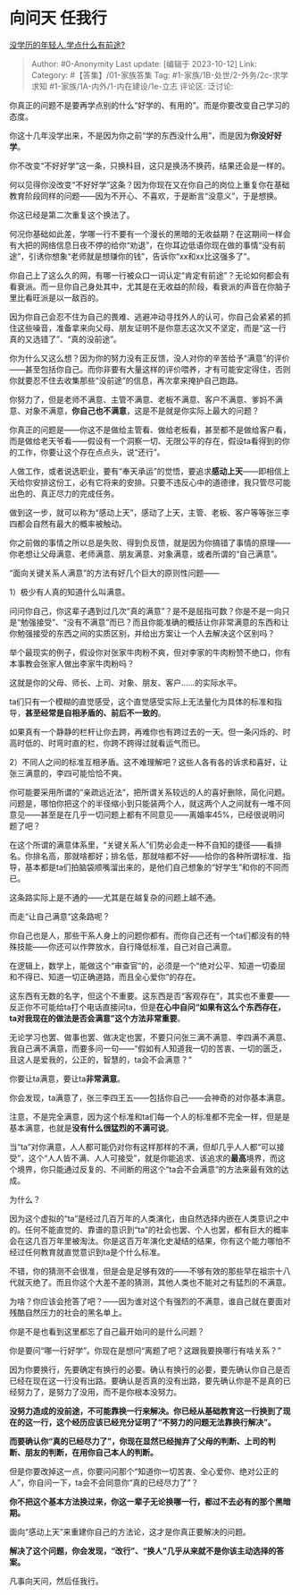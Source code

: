 # 向问天 任我行
[没学历的年轻人,学点什么有前途?](https://www.zhihu.com/question/278704470/answer/3244728222)

> Author: #0-Anonymity
> Last update: [编辑于 2023-10-12]
> Link:
> Category: #【答集】/01-家族答集
> Tag: #1-家族/1B-处世/2-外务/2c-求学求知 #1-家族/1A-内外/1-内在建设/1e-立志
> 评论区:
> 泛讨论:

你真正的问题不是要再学点别的什么“好学的、有用的”。而是你要改变自己学习的态度。

你这十几年没学出来，不是因为你之前“学的东西没什么用”，而是因为**你没好好学**。

你不改变“不好好学”这一条，只换科目，这只是换汤不换药，结果还会是一样的。

何以见得你没改变“不好好学”这条？因为你现在又在你自己的岗位上重复你在基础教育阶段同样的问题——因为不开心、不喜欢，于是断言“没意义”，于是想换。

你这已经是第二次重复这个换法了。

何况你基础如此差，学哪一行不要有一个漫长的黑暗的无收益期？在这期间一样会有大把的网络信息日夜不停的给你“劝退”，在你耳边低语你现在做的事情“没有前途”，引诱你想象“老师就是想赚你的钱”，告诉你“xx和xx比这强多了”。

你自己上了这么久的网，有哪一行被众口一词认定“肯定有前途”？无论如何都会有看衰派。而一旦你自己身处其中，尤其是在无收益的阶段，看衰派的声音在你脑子里比看旺派是以一敌百的。

因为你自己会忍不住为自己的畏难、逃避冲动寻找外人的认可，你自己会紧紧的抓住这些噪音，准备拿来向父母、朋友证明不是你意志这次又不坚定，而是“这一行真的又选错了”、“真的没前途”。

你为什么又这么想？因为你的努力没有正反馈，没人对你的辛苦给予“满意”的评价——甚至包括你自己。而你非要有大量这样的评价喂养，才有可能安定得住，否则你就要忍不住去收集那些“没前途”的信息，再次拿来掩护自己跑路。

你努力了，但是老师不满意、主管不满意、老板不满意、客户不满意、爹妈不满意、对象不满意，**你自己也不满意**，这是不是就是你实际上最大的问题？

你真正的问题是——你这不是做给主管看、做给老板看，甚至都不是做给客户看，而是做给老天爷看——假设有一个洞察一切、无限公平的存在，假设ta看得到的你的工作，你要让这个存在点点头，说“还行”。

人做工作，或者说选职业，要有“奉天承运”的觉悟，要追求**感动上天**——即相信上天给你安排这份工，必有它将来的安排。只要不违反心中的道德律，我只管尽可能出色的、真正尽力的完成任务。

做到这一步，就可以称为“感动上天”，感动了上天，主管、老板、客户等等张三李四都会自然有最大的概率被触动。

你之前做的事情之所以总是失败、得到负反馈，就是因为你搞错了事情的原理——你老想让父母满意、老师满意、朋友满意、对象满意，或者所谓的“自己满意”。

“面向关键关系人满意”的方法有好几个巨大的原则性问题——

1）极少有人真的知道什么叫满意。

问问你自己，你这辈子遇到过几次“真的满意”？是不是屈指可数？你是不是一向只是“勉强接受”、“没有不满意”而已？而且你能准确的概括让你非常满意的东西和让你勉强接受的东西之间的实质区别，并给出方案让一个人去解决这个区别吗？

举个最现实的例子，假设你对张家牛肉粉不爽，但对李家的牛肉粉赞不绝口，你有本事教会张家人做出李家牛肉粉吗？

这就是你的父母、师长、上司、对象、朋友、客户……的实际水平。

ta们只有一个模糊的直觉感受，这个直觉感受实际上无法量化为具体的标准和指导，**甚至经常是自相矛盾的、前后不一致的**。

如果真有一个静静的栏杆让你去跨，再难你也有跨过去的一天。但一条闪烁的、时高时低的、时弯时直的栏，你跨不跨得过就看运气而已。

2）不同人之间的标准互相矛盾。这不难理解吧？这些人各有各的诉求和喜好，让张三满意的，李四可能恰恰不爽。

你可能要采用所谓的“亲疏远近法”，把所谓关系较远的人的喜好删除，简化问题。问题是，哪怕你把这个的半径缩小到只能装两个人，就这两个人之间就有一堆不同意见——甚至是在几乎一切问题上都有不同意见——离婚率45%，已经很说明问题了吧？

在这个所谓的满意体系里，“关键关系人”们势必会走一种不自知的捷径——看排名。你排名高，那就啥都好；排名低，那就啥都不好——给你的各种所谓标准、指导，基本都是ta们拍脑袋顺嘴溜出来的，是他们自己想象的“好学生”和你的不同而已。

这条路实际上是不通的——尤其是在越复杂的问题上越不通。

而走“让自己满意“这条路呢？

你自己也是人，那些干系人身上的问题你都有。而你自己还有一个ta们都没有的特殊技能——你还可以作弊放水，自行降低标准，自己对自己满意。

在逻辑上，数学上，能做这个“审查官“的，必须是一个“绝对公平、知道一切委屈和不得已、知道一切正确道路，而且全心爱你”的存在。

这东西有无数的名字，但这个不重要。这东西是否“客观存在”，其实也不重要——反正你不可能给ta打个电话直接问ta，但是**在心中自问“如果有这么个东西存在，ta对我现在的做法是否会满意”这个方法非常重要**。

无论学习也罢、做事也罢、做决定也罢，不要只问张三满不满意、李四满不满意、我自己满不满意，而要多问一句——“假如有人知道我一切的苦衷、一切的匮乏，且这人是爱我的，公正的，智慧的，ta会不会满意？”

你要让ta满意，要让ta**非常满意**。

你会发现，ta满意了，张三李四王五——包括你自己——会神奇的对你基本满意。

注意，不是完全满意，因为这个标准和ta们每一个人的标准都不完全一样，但是是基本满意，也就是**没有什么很猛烈的不满可说**。

当“ta”对你满意，人人都可能仍对你有这样那样的不满，但却几乎人人都“可以接受”，这个“人人皆不满、人人可接受”，就是你能追求、该追求的**最高**境界，而这个境界，你只能通过反复的、不间断的用这个“ta会不会满意”的方法来最有效的达成。

为什么？

因为这个虚拟的“ta”是经过几百万年的人类演化，由自然选择内嵌在人类意识之中的。任何不能直觉的、靠谱的意识到“ta”的社会也罢、个人也罢，都有巨大的概率会在这几百万年里被淘汰。你是这百万年演化史凝结的结果，你有这个能力哪怕不经过任何教育就直觉意识到ta是个什么标准。

不错，你的猜测不会很准，但是会是足够有效的——不够有效的那些早在祖宗十八代就灭绝了。而且你这个大差不差的猜测，其他人类也不能对之有猛烈的不满意。

为啥？你应该会抢答了吧？——因为谁对这个有强烈的不满意，谁自己就在要面对残酷自然压力的社会的黑名单上。

你是不是也看到这里都忘了自己最开始问的是什么问题？

你是要问“哪一行好学”。你现在是想问“离题了吧？这跟我要换哪行有啥关系？”

因为你要换行，先要确定有换行的必要。确认有换行的必要，要先确认你自己是否已经在现在这一行没有出路。要确认是否真的没有出路，要先确认你是不是真的已经努力了，是努力了没用，而不是你根本没努力。

**没努力造成的没前途，不可能靠换一行来解决。你已经从基础教育这一行换到了现在的这一行，这个经历应该已经充分证明了“不努力的问题无法靠换行解决”。**

**而要确认你“真的已经尽力了”，你现在显然已经抛弃了父母的判断、上司的判断、朋友的判断，在用你自己本人的判断。**

但是你要改掉这一点，你要问问那个“知道你一切苦衷、全心爱你、绝对公正的人”，你自问一下，ta会不会同意你“真的已经尽力了”？

**你不把这个基本方法换过来，你这一辈子无论换哪一行，都过不去必有的那个黑暗期。**

面向“感动上天”来重建你自己的方法论，这才是你真正要解决的问题。

**解决了这个问题，你会发现，“改行”、“换人”几乎从来就不是你该主动选择的答案。**

凡事向天问，然后任我行。
